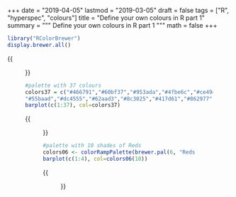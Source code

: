 +++
date = "2019-04-05"
lastmod = "2019-03-05"
draft = false
tags = ["R", "hyperspec", "colours"]
title = "Define your own colours in R part 1"
summary = """
Define your own colours in R part 1
"""
math = false
+++


```r
library("RColorBrewer")
display.brewer.all()
```
{{<figure library= "true" src="rBrewer.png" title="R Color Brewer">}}

```r
#palette with 37 colours
colors37 = c("#466791","#60bf37","#953ada","#4fbe6c","#ce49d3","#a7b43d","#5a51dc","#d49f36","#552095","#507f2d","#db37aa","#84b67c","#a06fda","#df462a","#5b83db","#c76c2d","#4f49a3","#82702d","#dd6bbb","#334c22","#d83979",
"#55baad","#dc4555","#62aad3","#8c3025","#417d61","#862977","#bba672","#403367","#da8a6d","#a79cd4","#71482c","#c689d0","#6b2940","#d593a7","#895c8b","#bd5975")
barplot(c(1:37), col=colors37)
```
{{<figure library= "true" src="colours37.png" title="Bar plot with 37 colours">}}

```r
#palette with 10 shades of Reds
colors06 <- colorRampPalette(brewer.pal(6, "Reds"))
barplot(c(1:4), col=colors06(10))
```
{{<figure library= "true" src="colours_red.png" title="bar plot with 10 shades of Red">}}

